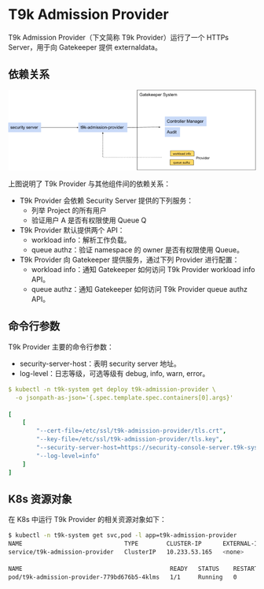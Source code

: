# T9k Admission Provider

T9k Admission Provider（下文简称 T9k Provider）运行了一个 HTTPs Server，用于向 Gatekeeper 提供 externaldata。

## 依赖关系

![](../../assets/resource-management/t9k-admission-provider.png)

上图说明了 T9k Provider 与其他组件间的依赖关系：

* T9k Provider 会依赖 Security Server 提供的下列服务：
    * 列举 Project 的所有用户
    * 验证用户 A 是否有权限使用 Queue Q
* T9k Provider 默认提供两个 API：
    * workload info：解析工作负载。
    * queue authz：验证 namespace 的 owner 是否有权限使用 Queue。
* T9k Provider 向 Gatekeeper 提供服务，通过下列 Provider 进行配置：
    * workload info：通知 Gatekeeper 如何访问 T9k Provider workload info API。
    * queue authz：通知 Gatekeeper 如何访问 T9k Provider queue authz API。

## 命令行参数

T9k Provider 主要的命令行参数：

* security-server-host：表明 security server 地址。
* log-level：日志等级，可选等级有 debug, info, warn, error。

```yaml
$ kubectl -n t9k-system get deploy t9k-admission-provider \
  -o jsonpath-as-json='{.spec.template.spec.containers[0].args}'

[
    [
        "--cert-file=/etc/ssl/t9k-admission-provider/tls.crt",
        "--key-file=/etc/ssl/t9k-admission-provider/tls.key",
        "--security-server-host=https://security-console-server.t9k-system:8081",
        "--log-level=info"
    ]
]
```

## K8s 资源对象

在 K8s 中运行 T9k Provider 的相关资源对象如下：

```bash
$ kubectl -n t9k-system get svc,pod -l app=t9k-admission-provider
NAME                             TYPE        CLUSTER-IP      EXTERNAL-IP   PORT(S)   AGE
service/t9k-admission-provider   ClusterIP   10.233.53.165   <none>        443/TCP   46d

NAME                                          READY   STATUS    RESTARTS   AGE
pod/t9k-admission-provider-779bd676b5-4klms   1/1     Running   0          19d
```
